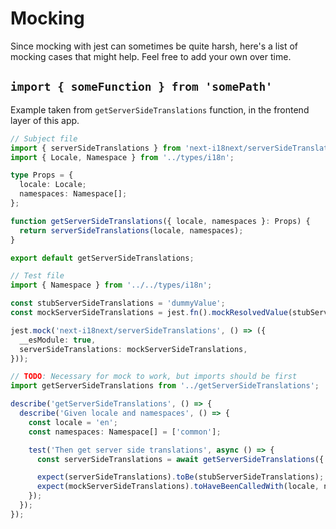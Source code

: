# Mocking

Since mocking with jest can sometimes be quite harsh, here's a list of mocking cases that might help. Feel free to add
your own over time.

## `import { someFunction } from 'somePath'`

Example taken from `getServerSideTranslations` function, in the frontend layer of this app.

```ts
// Subject file
import { serverSideTranslations } from 'next-i18next/serverSideTranslations';
import { Locale, Namespace } from '../types/i18n';

type Props = {
  locale: Locale;
  namespaces: Namespace[];
};

function getServerSideTranslations({ locale, namespaces }: Props) {
  return serverSideTranslations(locale, namespaces);
}

export default getServerSideTranslations;

// Test file
import { Namespace } from '../../types/i18n';

const stubServerSideTranslations = 'dummyValue';
const mockServerSideTranslations = jest.fn().mockResolvedValue(stubServerSideTranslations);

jest.mock('next-i18next/serverSideTranslations', () => ({
  __esModule: true,
  serverSideTranslations: mockServerSideTranslations,
}));

// TODO: Necessary for mock to work, but imports should be first
import getServerSideTranslations from '../getServerSideTranslations';

describe('getServerSideTranslations', () => {
  describe('Given locale and namespaces', () => {
    const locale = 'en';
    const namespaces: Namespace[] = ['common'];

    test('Then get server side translations', async () => {
      const serverSideTranslations = await getServerSideTranslations({ locale, namespaces });

      expect(serverSideTranslations).toBe(stubServerSideTranslations);
      expect(mockServerSideTranslations).toHaveBeenCalledWith(locale, namespaces);
    });
  });
});
```

